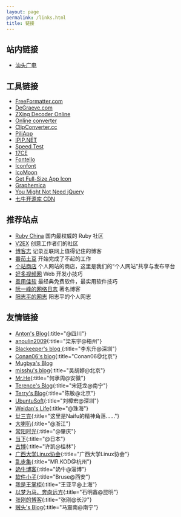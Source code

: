 ```yaml
---
layout: page
permalink: /links.html
title: 链接
---
```


## 站内链接

* [汕头广电](/sttv/)

## 工具链接

* [FreeFormatter.com](http://www.freeformatter.com/)
* [DeGraeve.com](http://www.degraeve.com/)
* [ZXing Decoder Online](https://zxing.org/)
* [Online converter](http://www.online-convert.com/)
* [ClipConverter.cc](http://www.clipconverter.cc/)
* [PiliApp](http://cn.piliapp.com/)
* [IPIP.NET](http://www.ipip.net/)
* [Speed Test](http://www.speedtest.net/)
* [17CE](http://www.17ce.com/)
* [Fontello](http://fontello.com/)
* [Iconfont](http://www.iconfont.cn/)
* [IcoMoon](https://icomoon.io/)
* [Get Full-Size App Icon](http://submit.icoicon.com/)
* [Graphemica](http://graphemica.com/)
* [You Might Not Need jQuery](http://youmightnotneedjquery.com/)
* [七牛开源库 CDN](http://staticfile.org/)

## 推荐站点

* [Ruby China](https://ruby-china.org/) 国内最权威的 Ruby 社区
* [V2EX](https://www.v2ex.com/) 创意工作者们的社区
* [博客志](http://www.wuxianlandao.com/bokezhi/) 记录互联网上值得记住的博客
* [番茄土豆](https://pomotodo.com/) 开始完成了不起的工作
* [个站商店](http://storeweb.cn/) 个人网站的商店，这里是我们的“个人网站”共享与发布平台
* [好多视频网](http://haoduoshipin.com/) Web 开发小技巧
* [善用佳软](http://xbeta.info/) 最经典免费软件，最实用软件技巧
* [阮一峰的网络日志](http://www.ruanyifeng.com/blog) 著名博客
* [阳志平的网志](http://www.yangzhiping.com/) 阳志平的个人网志

## 友情链接

* [Anton's Blog](http://ashat.org){:title="@四川"}
* [anoulin2009](http://blog.twodong.com/){:title="梁东宇@梧州"}
* [Blackeeper's blog ](http://blog.blackeeper.com/){:title="李东升@深圳"}
* [Conan06's blog](http://blog.conan06.com/){:title="Conan06@北京"}
* [Mugbya's Blog](http://blog.mugbya.cn/)
* [misshu's blog](http://blog.wuhuting.com/){:title="吴胡婷@北京"}
* [Mr.He](http://mrhe.net/){:title="何承周@安徽"}
* [Terence's Blog](http://songtl.com/){:title="宋廷龙@南宁"}
* [Terry's Blog](http://terrychen.info/){:title="陈敏@北京"}
* [UbuntuSoft](http://www.ubuntusoft.com/){:title="刘樟宏@深圳"}
* [Weidan's Life](http://liweidan.cn/){:title="@珠海"}
* [廿三克](https://23g.org/){:title="这里是Naifu的精神角落……"}
* [大喇叭](http://blog.jiangqiwen.cn/){:title="@浙江"}
* [常阳时光](https://cyhour.com/){:title="@肇庆"}
* [当下](http://fueis.com/){:title="@日本"}
* [古博](http://gubo.org){:title="许凯@桂林"}
* [广西大学Linux协会](http://www.gxlinux.com){:title="广西大学Linux协会"}
* [乱步集](http://mrkod.com){:title="MR.KOD@杭州"}
* [奶牛博客](http://www.nenew.net){:title="奶牛@淄博"}
* [软件小子](http://bzdiao.com){:title="Bruse@西安"}
* [我是王掌柜](http://since1989.org){:title="王亚平@上海"}
* [以梦为马，奔向远方](http://linhai1990.com/){:title="石明鑫@昆明"}
* [张刚的博客](http://www.zhanggang.net){:title="张刚@长沙"}
* [贼头's Blog](http://www.makiller.com){:title="马震南@南宁"}

<script type="text/javascript" src="http://static.zgboke.com/hutui.js?delico" id="zgboke-nav-js"></script>
